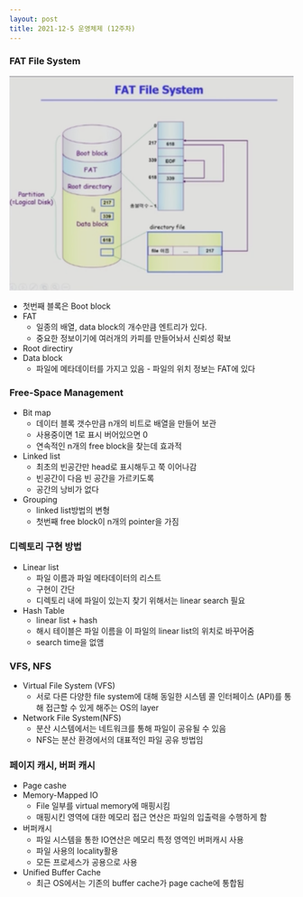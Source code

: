 ```yaml
---
layout: post
title: 2021-12-5 운영체제 (12주차)
---
```


### FAT File System

![image](https://github.com/POL6463/POL6463.github.io/blob/master/images/os_week12/image0.png?raw=true)

- 첫번째 블록은 Boot block
- FAT
    - 일종의 배열, data block의 개수만큼 엔트리가 있다.
    - 중요한 정보이기에 여러개의 카피를 만들어놔서 신뢰성 확보
- Root directiry
- Data block
    - 파일에 메타데이터를 가지고 있음 - 파일의 위치 정보는 FAT에 있다

### Free-Space Management

- Bit map
    - 데이터 블록 갯수만큼 n개의 비트로 배열을 만들어 보관
    - 사용중이면 1로 표시 버어있으면 0
    - 연속적인 n개의 free block을 찾는데 효과적
- Linked list
    - 최초의 빈공간만 head로 표시해두고 쭉 이어나감
    - 빈공간이 다음 빈 공간을 가르키도록
    - 공간의 낭비가 없다
- Grouping
    - linked list방법의 변형
    - 첫번째 free block이 n개의 pointer을 가짐

### 디렉토리 구현 방법

- Linear list
    - 파일 이름과 파일 메타데이터의 리스트
    - 구현이 간단
    - 디렉토리 내에 파일이 있는지 찾기 위해서는 linear search 필요
- Hash Table
    - linear list + hash
    - 해시 테이블은 파일 이름을 이 파일의 linear list의 위치로 바꾸어줌
    - search time을 없앰

### VFS, NFS

- Virtual File System (VFS)
    - 서로 다른 다양한 file system에 대해 동일한 시스템 콜 인터페이스 (API)를 통해 접근할 수 있게 해주는 OS의 layer
- Network File System(NFS)
    - 분산 시스템에서는 네트워크를 통해 파일이 공유될 수 있음
    - NFS는 분산 환경에서의 대표적인 파일 공유 방법임

### 페이지 캐시, 버퍼 캐시

- Page cashe
- Memory-Mapped IO
    - File 일부를 virtual memory에 매핑시킴
    - 매핑시킨 영역에 대한 메모리 접근 연산은 파일의 입출력을 수행하게 함
- 버퍼캐시
    - 파일 시스템을 통한 IO연산은 메모리 특정 영역인 버퍼캐시 사용
    - 파일 사용의 locality활용
    - 모든 프로세스가 공용으로 사용
- Unified Buffer Cache
    - 최근 OS에서는 기존의 buffer cache가 page cache에 통합됨